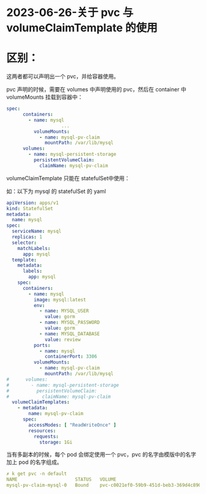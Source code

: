 # 2023-06-26-关于 pvc 与 volumeClaimTemplate 的使用

# 区别：

这两者都可以声明出一个 pvc，并给容器使用。

pvc 声明的时候，需要在 volumes 中声明使用的 pvc，然后在 container 中 volumeMounts 挂载到容器中：

```yaml
spec:
      containers:
        - name: mysql
					...
          volumeMounts:
            - name: mysql-pv-claim
              mountPath: /var/lib/mysql
      volumes:
        - name: mysql-persistent-storage
          persistentVolumeClaim:
            claimName: mysql-pv-claim
```

volumeClaimTemplate 只能在 statefulSet中使用：

如：以下为 mysql 的 statefulSet 的 yaml

```yaml
apiVersion: apps/v1
kind: StatefulSet
metadata:
  name: mysql
spec:
  serviceName: mysql
  replicas: 1
  selector:
    matchLabels:
      app: mysql
  template:
    metadata:
      labels:
        app: mysql
    spec:
      containers:
        - name: mysql
          image: mysql:latest
          env:
            - name: MYSQL_USER
              value: gorm
            - name: MYSQL_PASSWORD
              value: gorm
            - name: MYSQL_DATABASE
              value: review
          ports:
            - name: mysql
              containerPort: 3306
          volumeMounts:
            - name: mysql-pv-claim
              mountPath: /var/lib/mysql
#      volumes:
#        - name: mysql-persistent-storage
#          persistentVolumeClaim:
#            claimName: mysql-pv-claim
  volumeClaimTemplates:
    - metadata:
        name: mysql-pv-claim
      spec:
        accessModes: [ "ReadWriteOnce" ]
        resources:
          requests:
            storage: 1Gi
```

当有多副本的时候，每个 pod 会绑定使用一个 pvc，pvc 的名字由模版中的名字加上 pod 的名字组成。

```yaml
✗ k get pvc -n default
NAME                     STATUS   VOLUME                                     CAPACITY   ACCESS MODES   STORAGECLASS       AGE
mysql-pv-claim-mysql-0   Bound    pvc-c0021ef0-59b9-451d-beb3-369d4c890119   1Gi        RWO            openebs-hostpath   34m
```